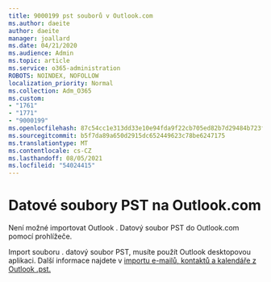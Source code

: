 ```yaml
---
title: 9000199 pst souborů v Outlook.com
ms.author: daeite
author: daeite
manager: joallard
ms.date: 04/21/2020
ms.audience: Admin
ms.topic: article
ms.service: o365-administration
ROBOTS: NOINDEX, NOFOLLOW
localization_priority: Normal
ms.collection: Adm_O365
ms.custom:
- "1761"
- "1771"
- "9000199"
ms.openlocfilehash: 87c54cc1e313dd33e10e94fda9f22cb705ed82b7d29484b723faafb64de89840
ms.sourcegitcommit: b5f7da89a650d2915dc652449623c78be6247175
ms.translationtype: MT
ms.contentlocale: cs-CZ
ms.lasthandoff: 08/05/2021
ms.locfileid: "54024415"
---
```

# <a name="pst-data-files-in-outlookcom"></a>Datové soubory PST na Outlook.com

Není možné importovat Outlook . Datový soubor PST do Outlook.com pomocí prohlížeče.

Import souboru . datový soubor PST, musíte použít Outlook desktopovou aplikaci. Další informace najdete v [importu e-mailů, kontaktů a kalendáře z Outlook .pst.](https://support.office.com/article/431a8e9a-f99f-4d5f-ae48-ded54b3440ac?wt.mc_id=Office_Outlook_com_Alchemy)
